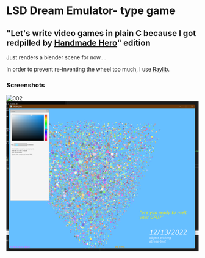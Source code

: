 # LSD Dream Emulator- type game
## "Let's write video games in plain C because I got redpilled by [Handmade Hero](https://handmadehero.org)" edition

Just renders a blender scene for now....

In order to prevent re-inventing the wheel too much, I use [Raylib](https://github.com/raysan5/raylib).

### Screenshots

![002](/screenshots/index002.png)
![001](/screenshots/indev001.png)
